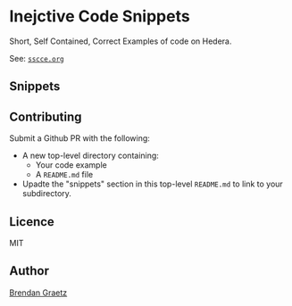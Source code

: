 # Inejctive Code Snippets

Short, Self Contained, Correct Examples of code on Hedera.

See: [`sscce.org`](https://sscce.org/)

## Snippets

<!-- TODO add more snippets to bullet points using the following template:
- Some text description: [`snake-case-dir`](./snake-case-dir/)
-->

## Contributing

Submit a Github PR with the following:

- A new top-level directory containing:
  - Your code example
  - A `README.md` file
- Upadte the "snippets" section in this top-level `README.md` to link to your subdirectory.

## Licence

MIT

## Author

[Brendan Graetz](https://blog.bguiz.com/)
